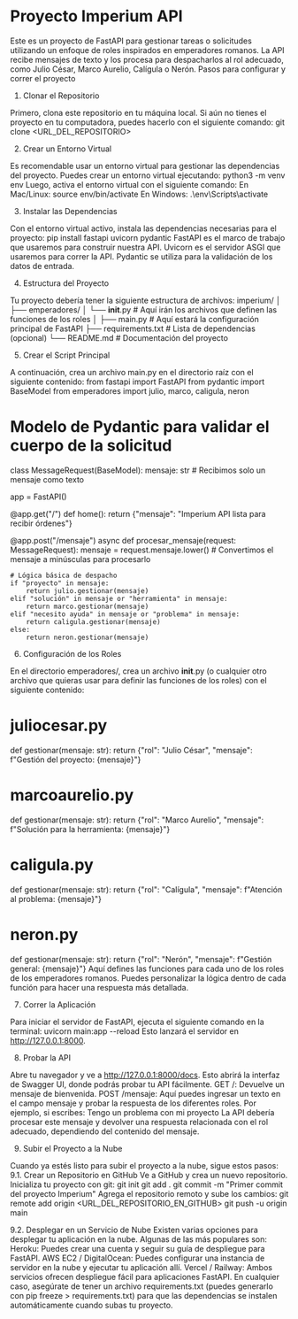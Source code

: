 # Proyecto Imperium API

Este es un proyecto de FastAPI para gestionar tareas o solicitudes utilizando un enfoque de roles inspirados en emperadores romanos. La API recibe mensajes de texto y los procesa para despacharlos al rol adecuado, como Julio César, Marco Aurelio, Calígula o Nerón.
Pasos para configurar y correr el proyecto
1. Clonar el Repositorio

Primero, clona este repositorio en tu máquina local. Si aún no tienes el proyecto en tu computadora, puedes hacerlo con el siguiente comando:
git clone <URL_DEL_REPOSITORIO>

2. Crear un Entorno Virtual

Es recomendable usar un entorno virtual para gestionar las dependencias del proyecto. Puedes crear un entorno virtual ejecutando:
python3 -m venv env
Luego, activa el entorno virtual con el siguiente comando:
En Mac/Linux:
source env/bin/activate
En Windows:
.\env\Scripts\activate

3. Instalar las Dependencias

Con el entorno virtual activo, instala las dependencias necesarias para el proyecto:
pip install fastapi uvicorn pydantic
FastAPI es el marco de trabajo que usaremos para construir nuestra API.
Uvicorn es el servidor ASGI que usaremos para correr la API.
Pydantic se utiliza para la validación de los datos de entrada.

4. Estructura del Proyecto

Tu proyecto debería tener la siguiente estructura de archivos:
imperium/
│
├── emperadores/
│   └── __init__.py   # Aquí irán los archivos que definen las funciones de los roles
│
├── main.py           # Aquí estará la configuración principal de FastAPI
├── requirements.txt  # Lista de dependencias (opcional)
└── README.md         # Documentación del proyecto

5. Crear el Script Principal

A continuación, crea un archivo main.py en el directorio raíz con el siguiente contenido:
from fastapi import FastAPI
from pydantic import BaseModel
from emperadores import julio, marco, caligula, neron

# Modelo de Pydantic para validar el cuerpo de la solicitud
class MessageRequest(BaseModel):
    mensaje: str  # Recibimos solo un mensaje como texto

app = FastAPI()

@app.get("/")
def home():
    return {"mensaje": "Imperium API lista para recibir órdenes"}

@app.post("/mensaje")
async def procesar_mensaje(request: MessageRequest):
    mensaje = request.mensaje.lower()  # Convertimos el mensaje a minúsculas para procesarlo

    # Lógica básica de despacho
    if "proyecto" in mensaje:
        return julio.gestionar(mensaje)
    elif "solución" in mensaje or "herramienta" in mensaje:
        return marco.gestionar(mensaje)
    elif "necesito ayuda" in mensaje or "problema" in mensaje:
        return caligula.gestionar(mensaje)
    else:
        return neron.gestionar(mensaje)

6. Configuración de los Roles

En el directorio emperadores/, crea un archivo __init__.py (o cualquier otro archivo que quieras usar para definir las funciones de los roles) con el siguiente contenido:
# juliocesar.py
def gestionar(mensaje: str):
    return {"rol": "Julio César", "mensaje": f"Gestión del proyecto: {mensaje}"}

# marcoaurelio.py
def gestionar(mensaje: str):
    return {"rol": "Marco Aurelio", "mensaje": f"Solución para la herramienta: {mensaje}"}

# caligula.py
def gestionar(mensaje: str):
    return {"rol": "Calígula", "mensaje": f"Atención al problema: {mensaje}"}

# neron.py
def gestionar(mensaje: str):
    return {"rol": "Nerón", "mensaje": f"Gestión general: {mensaje}"}
Aquí defines las funciones para cada uno de los roles de los emperadores romanos. Puedes personalizar la lógica dentro de cada función para hacer una respuesta más detallada.

7. Correr la Aplicación

Para iniciar el servidor de FastAPI, ejecuta el siguiente comando en la terminal:
uvicorn main:app --reload
Esto lanzará el servidor en http://127.0.0.1:8000.

8. Probar la API

Abre tu navegador y ve a http://127.0.0.1:8000/docs. Esto abrirá la interfaz de Swagger UI, donde podrás probar tu API fácilmente.
GET /: Devuelve un mensaje de bienvenida.
POST /mensaje: Aquí puedes ingresar un texto en el campo mensaje y probar la respuesta de los diferentes roles.
Por ejemplo, si escribes:
Tengo un problema con mi proyecto
La API debería procesar este mensaje y devolver una respuesta relacionada con el rol adecuado, dependiendo del contenido del mensaje.

9. Subir el Proyecto a la Nube

Cuando ya estés listo para subir el proyecto a la nube, sigue estos pasos:
9.1. Crear un Repositorio en GitHub
Ve a GitHub y crea un nuevo repositorio.
Inicializa tu proyecto con git:
git init
git add .
git commit -m "Primer commit del proyecto Imperium"
Agrega el repositorio remoto y sube los cambios:
git remote add origin <URL_DEL_REPOSITORIO_EN_GITHUB>
git push -u origin main

9.2. Desplegar en un Servicio de Nube
Existen varias opciones para desplegar tu aplicación en la nube. Algunas de las más populares son:
Heroku: Puedes crear una cuenta y seguir su guía de despliegue para FastAPI.
AWS EC2 / DigitalOcean: Puedes configurar una instancia de servidor en la nube y ejecutar tu aplicación allí.
Vercel / Railway: Ambos servicios ofrecen despliegue fácil para aplicaciones FastAPI.
En cualquier caso, asegúrate de tener un archivo requirements.txt (puedes generarlo con pip freeze > requirements.txt) para que las dependencias se instalen automáticamente cuando subas tu proyecto.
